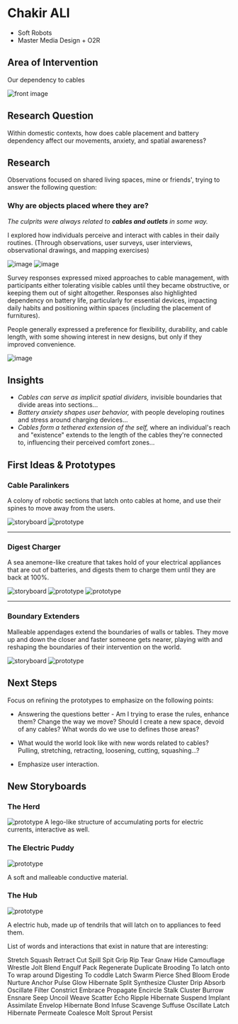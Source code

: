 # Chakir ALI
- Soft Robots
- Master Media Design + O2R


## Area of Intervention
Our dependency to cables

![front image](img/Img.jpg)



## Research Question

Within domestic contexts, how does cable placement and battery dependency affect our movements, anxiety, and spatial awareness? 



## Research

Observations focused on shared living spaces, mine or friends', trying to answer the following question:
### Why are objects placed where they are?

_The culprits were always related to **cables and outlets** in some way._

 I explored how individuals perceive and interact with cables in their daily routines. (Through observations, user surveys, user interviews, observational drawings, and mapping exercises)

![image](img/IMG_5688.jpg)
![image](img/Img2.jpg)



Survey responses expressed mixed approaches to cable management, with participants either tolerating visible cables until they became obstructive, or keeping them out of sight altogether. Responses also highlighted dependency on battery life, particularly for essential devices, impacting daily habits and positioning within spaces (including the placement of furnitures).
 
 People generally expressed a preference for flexibility, durability, and cable length, with some showing interest in new designs, but only if they improved convenience.

![image](img/datacsv.PNG)


## Insights

- _Cables can serve as implicit spatial dividers,_ invisible boundaries that divide areas into sections...
- _Battery anxiety shapes user behavior,_ with people developing routines and stress around charging devices...
- _Cables form a tethered extension of the self,_ where an individual's reach and "existence" extends to the length of the cables they're connected to, influencing their perceived comfort zones...


## First Ideas & Prototypes

### **Cable Paralinkers**
A colony of robotic sections that latch onto cables at home, and use their spines to move away from the users.

![storyboard](img/Cable%20paralinkers.png)
![prototype](img/proto1.jpg)


---

### **Digest Charger**

A sea anemone-like creature that takes hold of your electrical appliances that are out of batteries, and digests them to charge them until they are back at 100%.

![storyboard](img/Digest%20Charger.png)
![prototype](img/proto2.jpg)
![prototype](img/proto3.jpg)



---

### **Boundary Extenders**
Malleable appendages extend the boundaries of walls or tables. 
They move up and down the closer and faster someone gets nearer, playing with and reshaping the boundaries of their intervention on the world. 

![storyboard](img/Firewall%20Extenders.png)
![prototype](img/proto4.jpg)

## Next Steps

Focus on refining the prototypes to emphasize on the following points:
- Answering the questions better - Am I trying to erase the rules, enhance them? Change the way we move? Should I create a new space, devoid of any cables? What words do we use to defines those areas?

- What would the world look like with new words related to cables? Pulling, stretching, retracting, loosening, cutting, squashing...?

- Emphasize user interaction.


## New Storyboards

### The Herd
![prototype](img/the_herd_and_herder.png)
A lego-like structure of accumulating ports for electric currents, interactive as well.

### The Electric Puddy
![prototype](img/the_electric_puddy.png)

A soft and malleable conductive material.


### The Hub
![prototype](img/the_hub.png)

A electric hub, made up of tendrils that will latch on to appliances to feed them.

List of words and interactions that exist in nature that are interesting:

Stretch
Squash
Retract
Cut
Spill
Spit
Grip
Rip
Tear
Gnaw
Hide
Camouflage
Wrestle
Jolt
Blend
Engulf
Pack
Regenerate
Duplicate
Brooding
To latch onto
To wrap around
Digesting
To coddle
Latch
Swarm
Pierce
Shed
Bloom
Erode
Nurture
Anchor
Pulse
Glow
Hibernate
Split
Synthesize
Cluster
Drip
Absorb
Oscillate
Filter
Constrict
Embrace
Propagate
Encircle
Stalk
Cluster
Burrow
Ensnare
Seep
Uncoil
Weave
Scatter
Echo
Ripple
Hibernate
Suspend
Implant
Assimilate
Envelop
Hibernate
Bond
Infuse
Scavenge
Suffuse
Oscillate
Latch
Hibernate
Permeate
Coalesce
Molt
Sprout
Persist 